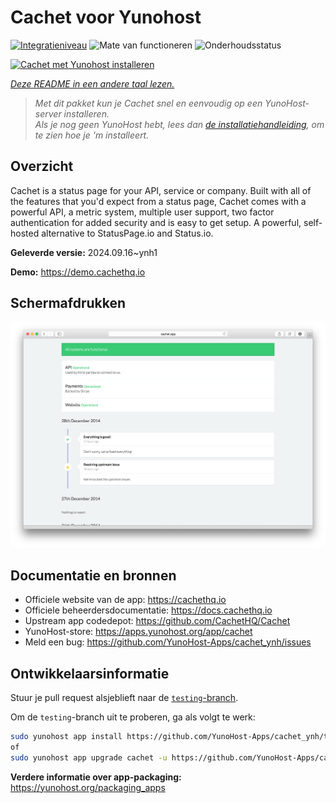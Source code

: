 <!--
NB: Deze README is automatisch gegenereerd door <https://github.com/YunoHost/apps/tree/master/tools/readme_generator>
Hij mag NIET handmatig aangepast worden.
-->

# Cachet voor Yunohost

[![Integratieniveau](https://dash.yunohost.org/integration/cachet.svg)](https://ci-apps.yunohost.org/ci/apps/cachet/) ![Mate van functioneren](https://ci-apps.yunohost.org/ci/badges/cachet.status.svg) ![Onderhoudsstatus](https://ci-apps.yunohost.org/ci/badges/cachet.maintain.svg)

[![Cachet met Yunohost installeren](https://install-app.yunohost.org/install-with-yunohost.svg)](https://install-app.yunohost.org/?app=cachet)

*[Deze README in een andere taal lezen.](./ALL_README.md)*

> *Met dit pakket kun je Cachet snel en eenvoudig op een YunoHost-server installeren.*  
> *Als je nog geen YunoHost hebt, lees dan [de installatiehandleiding](https://yunohost.org/install), om te zien hoe je 'm installeert.*

## Overzicht

Cachet is a status page for your API, service or company. Built with all of the features that you'd expect from a status page, Cachet comes with a powerful API, a metric system, multiple user support, two factor authentication for added security and is easy to get setup. A powerful, self-hosted alternative to StatusPage.io and Status.io.


**Geleverde versie:** 2024.09.16~ynh1

**Demo:** <https://demo.cachethq.io>

## Schermafdrukken

![Schermafdrukken van Cachet](./doc/screenshots/main-interface.png)

## Documentatie en bronnen

- Officiele website van de app: <https://cachethq.io>
- Officiele beheerdersdocumentatie: <https://docs.cachethq.io>
- Upstream app codedepot: <https://github.com/CachetHQ/Cachet>
- YunoHost-store: <https://apps.yunohost.org/app/cachet>
- Meld een bug: <https://github.com/YunoHost-Apps/cachet_ynh/issues>

## Ontwikkelaarsinformatie

Stuur je pull request alsjeblieft naar de [`testing`-branch](https://github.com/YunoHost-Apps/cachet_ynh/tree/testing).

Om de `testing`-branch uit te proberen, ga als volgt te werk:

```bash
sudo yunohost app install https://github.com/YunoHost-Apps/cachet_ynh/tree/testing --debug
of
sudo yunohost app upgrade cachet -u https://github.com/YunoHost-Apps/cachet_ynh/tree/testing --debug
```

**Verdere informatie over app-packaging:** <https://yunohost.org/packaging_apps>

